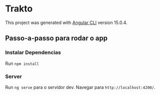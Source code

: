 # Trakto

This project was generated with [Angular CLI](https://github.com/angular/angular-cli) version 15.0.4.

## Passo-a-passo para rodar o app

### Instalar Dependencias

Run `npm install` 

### Server

Run `ng serve` para o servidor dev. Navegar para `http://localhost:4200/`.



